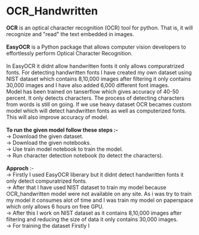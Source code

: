 # OCR_Handwritten
<b>OCR</b> is an optical character recognition (OCR) tool for python. That is, it will recognize and "read" the text embedded in images.</br>
</br>
<B>EasyOCR</B> is a Python package that allows computer vision developers to effortlessly perform Optical Character Recognition.</br>
</br>
In EasyOCR it didnt allow handwritten fonts it only allows compuratrized fonts. For detecting handwritten fonts I have created my own dataset using NIST dataset which contains 8,10,000 images after filtering it only contains 30,000 images and I have also added 6,000 different font images.</br> Model has been trained on tanserflow which gives accuracy of   40-50 percent. It only detects characters. The process of detecting characters from words is still on going. If we use heavy dataset OCR becames custom model which will detect handwritten fonts as well as computerized fonts. This will also improve accuracy of model.</br>
</br>
<b>To run the given model follow these steps :- </b></br>
-> Download the given dataset. </br>
-> Download the given notebooks. </br>
-> Use train model notebook to train the model. </br>
-> Run character detection notebook (to detect the characters). </br>
</br>
<b>Approch</b> :- </br>
-> Firstly I used EasyOCR liberary but it didnt detect handwritten fonts it only detect compuratrized fonts.  </br>
-> After that I have used NIST dataset to train my model because OCR_handwritten model were not available on any site. As i was try to train my model it consumes alot of time and    I was train my model on paperspace which only allows 6 hours on free GPU.  </br>
-> After this I work on NIST dataset as it contains 8,10,000 images after filtering and reducing the size of data it only contains 30,000 images. </br>
-> For training the dataset Firstly I 
